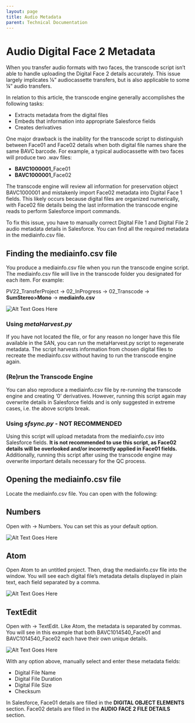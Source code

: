 ```yaml
---
layout: page
title: Audio Metadata
parent: Technical Documentation
---
```

# Audio Digital Face 2 Metadata
When you transfer audio formats with two faces, the transcode script isn’t able to handle uploading the Digital Face 2 details accurately. This issue largely implicates ⅛” audiocassette transfers, but is also applicable to some ¼” audio transfers.

In relation to this article, the transcode engine generally accomplishes the following tasks:
+ Extracts metadata from the digital files
+ Embeds that information into appropriate Salesforce fields
+ Creates derivatives

One major drawback is the inability for the transcode script to distinguish between Face01 and Face02 details when both digital file names share the same BAVC barcode. For example, a typical audiocassette with two faces will produce two .wav files:
+ **BAVC1000001**_Face01
+ **BAVC1000001**_Face02

The transcode engine will review all information for preservation object BAVC1000001 and mistakenly import Face02 metadata into Digital Face 1 fields. This likely occurs because digital files are organized numerically, with Face02 file details being the last information the transcode engine reads to perform Salesforce import commands.

To fix this issue, you have to manually correct Digital File 1 and Digital File 2 audio metadata details in Salesforce. You can find all the required metadata in the mediainfo.csv file.

## Finding the mediainfo.csv file
You produce a mediainfo.csv file when you run the transcode engine script. The mediainfo.csv file will live in the transcode folder you designated for each item. For example:

PV22_TransferProject → 02_InProgress → 02_Transcode → **SumStereo>Mono** → **mediainfo.csv**

![Alt Text Goes Here](/bavc-resources/assets/images/mediainfocsv-find.png)

### Using *metaHarvest.py*
If you have not located the file, or for any reason no longer have this file available in the SAN, you can run the metaHarvest.py script to regenerate metadata. The script harvests information from chosen digital files to recreate the mediainfo.csv without having to run the transcode engine again.

### (Re)run the Transcode Engine
You can also reproduce a mediainfo.csv file by re-running the transcode engine and creating ‘0’ derivatives. However, running this script again may overwrite details in Salesforce fields and is only suggested in extreme cases, i.e. the above scripts break.

### Using *sfsync.py* - **NOT RECOMMENDED**
Using this script will upload metadata from the mediainfo.csv into Salesforce fields. **It is not recommended to use this script, as Face02 details will be overlooked and/or incorrectly applied in Face01 fields.** Additionally, running this script after using the transcode engine may overwrite important details necessary for the QC process.

## Opening the mediainfo.csv file

Locate the mediainfo.csv file. You can open with the following:

## Numbers
Open with → Numbers. You can set this as your default option.

![Alt Text Goes Here](/bavc-resources/assets/images/numbers-metadata.png)

## Atom
Open Atom to an untitled project. Then, drag the mediainfo.csv file into the window. You will see each digital file’s metadata details displayed in plain text, each field separated by a comma.

![Alt Text Goes Here](/bavc-resources/assets/images/atom-metadata.png)

## TextEdit
Open with → TextEdit. Like Atom, the metadata is separated by commas. You will see in this example that both BAVC1014540_Face01 and BAVC1014540_Face02 each have their own unique details.

![Alt Text Goes Here](/bavc-resources/assets/images/textedit-metadata.png)

With any option above, manually select and enter these metadata fields:
+ Digital File Name
+ Digital File Duration
+ Digital File Size
+ Checksum

In Salesforce, Face01 details are filled in the **DIGITAL OBJECT ELEMENTS** section. Face02 details are filled in the **AUDIO FACE 2 FILE DETAILS** section.